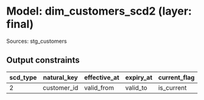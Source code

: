 # Model: dim_customers_scd2 (layer: final)

Sources: stg_customers

## Output constraints

| scd_type | natural_key | effective_at | expiry_at | current_flag |
|----------|-------------|--------------|-----------|--------------|
| 2 | customer_id | valid_from | valid_to | is_current |
